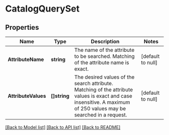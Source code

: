 # CatalogQuerySet

## Properties

 Name                | Type         | Description                                                                                                                                                       | Notes             
---------------------|--------------|-------------------------------------------------------------------------------------------------------------------------------------------------------------------|-------------------
 **AttributeName**   | **string**   | The name of the attribute to be searched. Matching of the attribute name is exact.                                                                                | [default to null] 
 **AttributeValues** | **[]string** | The desired values of the search attribute. Matching of the attribute values is exact and case insensitive. A maximum of 250 values may be searched in a request. | [default to null] 

[[Back to Model list]](../README.md#documentation-for-models) [[Back to API list]](../README.md#documentation-for-api-endpoints) [[Back to README]](../README.md)

